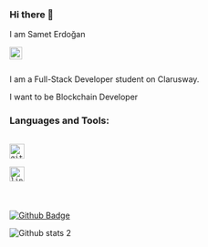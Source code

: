 ### Hi there 👋

I am Samet Erdoğan

<a href="https://www.linkedin.com/in/samet-erdogan-84a16a17a/">
  <img align="left" alt="Samet Erdoğan's Linkedin" width="22px" src="https://raw.githubusercontent.com/peterthehan/peterthehan/master/assets/linkedin.svg" />
</a>
<br />
<br />


I am a Full-Stack Developer student on Clarusway.

I want to be Blockchain Developer

### Languages and Tools:


[<code>
<img alt="github" width="26px" src="https://img.icons8.com/color/48/000000/git.png">
</code>](https://github.com/)
[<code>
<img alt="linux" width="26px" src="https://img.icons8.com/color/96/000000/linux.png">
</code>](https://www.kernel.org/)
<br />
<br> <br>
[![Github Badge](https://img.shields.io/badge/-Github-000?style=quare&labelColor=000&logo=Github&logoColor=white&link=link)]([link](https://github.com/SametErdogan67))



![Github stats 2](https://github-readme-stats.vercel.app/api?username=SametErdogan67&show_icons=true&theme=radical)


